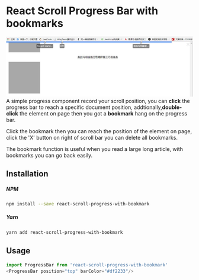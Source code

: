 # React Scroll Progress Bar with bookmarks
![img](https://github.com/houzisbw/react-scroll-progress/blob/master/images/example.jpg)
A simple progress component record your scroll position, you can **click** the progress bar to reach a specific document position, addtionally,**double-click** the element on page then you got a **bookmark** hang on the progress bar.

Click the bookmark then you can reach the position of the element on page, click the 'X' button on right of scroll bar you can delete all bookmarks.

The bookmark function is useful when you read a large long article, with bookmarks you can go back easily.

## Installation

##### NPM
```bash
npm install --save react-scroll-progress-with-bookmark
```
##### Yarn
```bash
yarn add react-scroll-progress-with-bookmark
```

## Usage
```js
import ProgressBar from 'react-scroll-progress-with-bookmark'
<ProgressBar position="top" barColor="#df2233"/>
```

